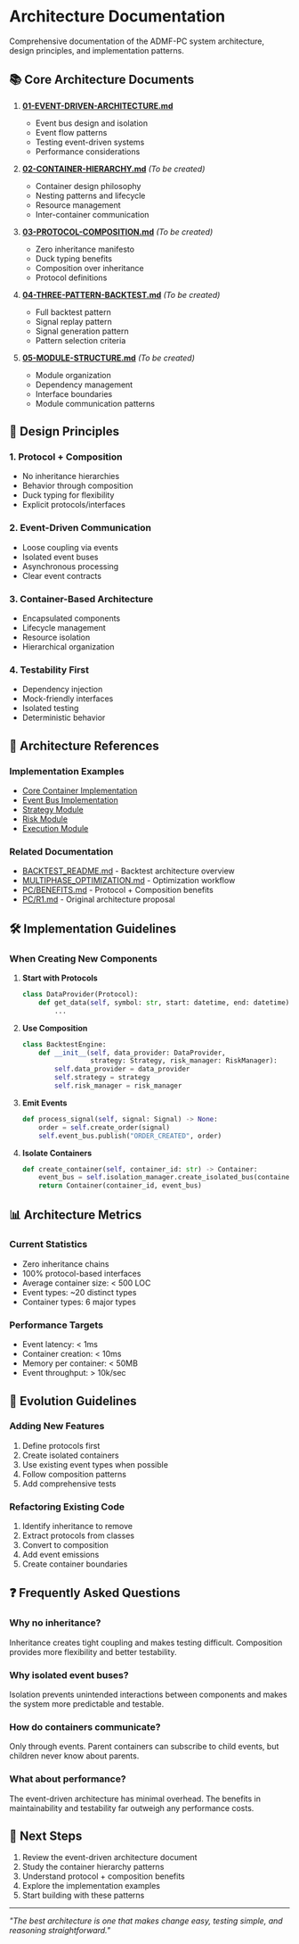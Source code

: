 # Architecture Documentation

Comprehensive documentation of the ADMF-PC system architecture, design principles, and implementation patterns.

## 📚 Core Architecture Documents

1. **[01-EVENT-DRIVEN-ARCHITECTURE.md](01-EVENT-DRIVEN-ARCHITECTURE.md)**
   - Event bus design and isolation
   - Event flow patterns
   - Testing event-driven systems
   - Performance considerations

2. **[02-CONTAINER-HIERARCHY.md](02-CONTAINER-HIERARCHY.md)** *(To be created)*
   - Container design philosophy
   - Nesting patterns and lifecycle
   - Resource management
   - Inter-container communication

3. **[03-PROTOCOL-COMPOSITION.md](03-PROTOCOL-COMPOSITION.md)** *(To be created)*
   - Zero inheritance manifesto
   - Duck typing benefits
   - Composition over inheritance
   - Protocol definitions

4. **[04-THREE-PATTERN-BACKTEST.md](04-THREE-PATTERN-BACKTEST.md)** *(To be created)*
   - Full backtest pattern
   - Signal replay pattern
   - Signal generation pattern
   - Pattern selection criteria

5. **[05-MODULE-STRUCTURE.md](05-MODULE-STRUCTURE.md)** *(To be created)*
   - Module organization
   - Dependency management
   - Interface boundaries
   - Module communication patterns

## 🎯 Design Principles

### 1. Protocol + Composition
- No inheritance hierarchies
- Behavior through composition
- Duck typing for flexibility
- Explicit protocols/interfaces

### 2. Event-Driven Communication
- Loose coupling via events
- Isolated event buses
- Asynchronous processing
- Clear event contracts

### 3. Container-Based Architecture
- Encapsulated components
- Lifecycle management
- Resource isolation
- Hierarchical organization

### 4. Testability First
- Dependency injection
- Mock-friendly interfaces
- Isolated testing
- Deterministic behavior

## 🔗 Architecture References

### Implementation Examples
- [Core Container Implementation](../core/containers/)
- [Event Bus Implementation](../core/events/)
- [Strategy Module](../strategy/)
- [Risk Module](../risk/)
- [Execution Module](../execution/)

### Related Documentation
- [BACKTEST_README.md](../BACKTEST_README.md) - Backtest architecture overview
- [MULTIPHASE_OPTIMIZATION.md](../MULTIPHASE_OPTIMIZATION.md) - Optimization workflow
- [PC/BENEFITS.md](../PC/BENEFITS.md) - Protocol + Composition benefits
- [PC/R1.md](../PC/R1.md) - Original architecture proposal

## 🛠️ Implementation Guidelines

### When Creating New Components

1. **Start with Protocols**
   ```python
   class DataProvider(Protocol):
       def get_data(self, symbol: str, start: datetime, end: datetime) -> pd.DataFrame:
           ...
   ```

2. **Use Composition**
   ```python
   class BacktestEngine:
       def __init__(self, data_provider: DataProvider, 
                    strategy: Strategy, risk_manager: RiskManager):
           self.data_provider = data_provider
           self.strategy = strategy
           self.risk_manager = risk_manager
   ```

3. **Emit Events**
   ```python
   def process_signal(self, signal: Signal) -> None:
       order = self.create_order(signal)
       self.event_bus.publish("ORDER_CREATED", order)
   ```

4. **Isolate Containers**
   ```python
   def create_container(self, container_id: str) -> Container:
       event_bus = self.isolation_manager.create_isolated_bus(container_id)
       return Container(container_id, event_bus)
   ```

## 📊 Architecture Metrics

### Current Statistics
- Zero inheritance chains
- 100% protocol-based interfaces
- Average container size: < 500 LOC
- Event types: ~20 distinct types
- Container types: 6 major types

### Performance Targets
- Event latency: < 1ms
- Container creation: < 10ms
- Memory per container: < 50MB
- Event throughput: > 10k/sec

## 🚀 Evolution Guidelines

### Adding New Features
1. Define protocols first
2. Create isolated containers
3. Use existing event types when possible
4. Follow composition patterns
5. Add comprehensive tests

### Refactoring Existing Code
1. Identify inheritance to remove
2. Extract protocols from classes
3. Convert to composition
4. Add event emissions
5. Create container boundaries

## ❓ Frequently Asked Questions

### Why no inheritance?
Inheritance creates tight coupling and makes testing difficult. Composition provides more flexibility and better testability.

### Why isolated event buses?
Isolation prevents unintended interactions between components and makes the system more predictable and testable.

### How do containers communicate?
Only through events. Parent containers can subscribe to child events, but children never know about parents.

### What about performance?
The event-driven architecture has minimal overhead. The benefits in maintainability and testability far outweigh any performance costs.

## 📝 Next Steps

1. Review the event-driven architecture document
2. Study the container hierarchy patterns
3. Understand protocol + composition benefits
4. Explore the implementation examples
5. Start building with these patterns

---

*"The best architecture is one that makes change easy, testing simple, and reasoning straightforward."*